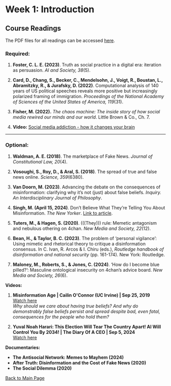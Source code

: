 # Week 1: Introduction

## Course Readings

The PDF files for all readings can be accessed [here](https://canvas.stanford.edu/courses/198736/files/folder/Week%201).


### Required:

1. **Foster, C. L. E. (2023)**. Truth as social practice in a digital era: iteration as persuasion. *AI and Society, 38*(5).

2. **Card, D., Chang, S., Becker, C., Mendelsohn, J., Voigt, R., Boustan, L., Abramitzky, R., & Jurafsky, D. (2022)**. Computational analysis of 140 years of US political speeches reveals more positive but increasingly polarized framing of immigration. *Proceedings of the National Academy of Sciences of the United States of America, 119*(31).
   
3. **Fisher, M. (2022).** *The chaos machine: The inside story of how social media rewired our minds and our world*. Little Brown & Co., Ch. 7.


4. **Video:** [Social media addiction - how it changes your brain](https://www.youtube.com/watch?v=DcIgk94Fp6Y)

---

### Optional:

1. **Waldman, A. E. (2018)**. The marketplace of Fake News. *Journal of Constitutional Law, 20*(4).

2. **Vosoughi, S., Roy, D., & Aral, S. (2018)**. The spread of true and false news online. *Science, 359*(6380).

3. **Van Doorn, M. (2023)**. Advancing the debate on the consequences of misinformation: clarifying why it’s not (just) about false beliefs. *Inquiry. An Interdisciplinary Journal of Philosophy*.

4. **Singh, M. (April 15, 2024)**. Don’t Believe What They’re Telling You About Misinformation. *The New Yorker*. [Link to article](https://www.newyorker.com/magazine/2024/04/22/dont-believe-what-theyre-telling-you-about-misinformation).

5. **Tuters, M., & Hagen, S. (2020)**. (((They))) rule: Memetic antagonism and nebulous othering on 4chan. *New Media and Society, 22*(12).

6. **Bean, H., & Taylor, B. C. (2023)**. The problem of ‘personal vigilance’: Using mimetic and rhetorical theory to critique a disinformation consensus. In C. Ivan, R. Arcos & I. Chiru (eds.), *Routledge handbook of disinformation and national security* (pp. 161-174). New York: Routledge.

7. **Maloney, M., Roberts, S., & Jones, C. (2024)**. ‘How do I become blue pilled?’: Masculine ontological insecurity on 4chan’s advice board. *New Media and Society, 26*(6).


**Videos:**

1. **Misinformation Age | Cailin O'Connor (UC Irvine) | Sep 25, 2019**  
   [Watch here](https://www.youtube.com/watch?v=qSHEkZP_KRY)  
   *Why should we care about having true beliefs? And why do demonstrably false beliefs persist and spread despite bad, even fatal, consequences for the people who hold them?*

2. **Yuval Noah Harari: This Election Will Tear The Country Apart! AI Will Control You By 2034! | The Diary Of A CEO | Sep 5, 2024**  
   [Watch here](https://www.youtube.com/watch?v=78YN1e8UXdM)



**Documentaries:**

- **The Antisocial Network: Memes to Mayhem (2024)**
- **After Truth: Disinformation and the Cost of Fake News (2020)**
- **The Social Dilemma (2020)**

[Back to Main Page](README.md)

